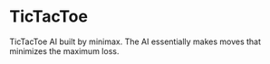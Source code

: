 # TicTacToe

TicTacToe AI built by minimax. The AI essentially makes moves that minimizes the maximum loss. 